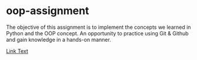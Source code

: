 # oop-assignment
The objective of this assignment is to implement the concepts we learned in Python and the OOP concept. An opportunity to practice using Git & Github and gain knowledge in a hands-on manner. 

[Link Text](https://drive.google.com/drive/folders/1ARB2WncyDhOTs5GIqa0kzK8F5yHsqpYN?usp=sharing)



